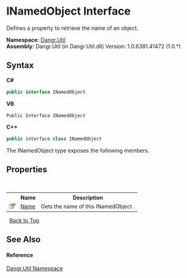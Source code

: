 # INamedObject Interface
 

Defines a property to retrieve the name of an object.

**Namespace:**&nbsp;<a href="N_Dangr_Util">Dangr.Util</a><br />**Assembly:**&nbsp;Dangr.Util (in Dangr.Util.dll) Version: 1.0.6381.41472 (1.0.*)

## Syntax

**C#**<br />
``` C#
public interface INamedObject
```

**VB**<br />
``` VB
Public Interface INamedObject
```

**C++**<br />
``` C++
public interface class INamedObject
```

The INamedObject type exposes the following members.


## Properties
&nbsp;<table><tr><th></th><th>Name</th><th>Description</th></tr><tr><td>![Public property](media/pubproperty.gif "Public property")</td><td><a href="P_Dangr_Util_INamedObject_Name">Name</a></td><td>
Gets the name of this INamedObject .</td></tr></table>&nbsp;
<a href="#inamedobject-interface">Back to Top</a>

## See Also


#### Reference
<a href="N_Dangr_Util">Dangr.Util Namespace</a><br />